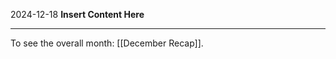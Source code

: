 2024-12-18
__Insert Content Here__
_______________________
To see the overall month: [[December Recap]].